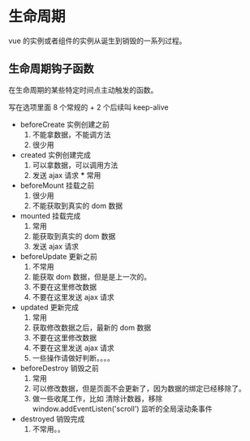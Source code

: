 # 生命周期

vue 的实例或者组件的实例从诞生到销毁的一系列过程。

## 生命周期钩子函数

在生命周期的某些特定时间点主动触发的函数。

写在选项里面
8 个常规的 + 2 个后续叫 keep-alive

- beforeCreate 实例创建之前
  1. 不能拿数据，不能调方法
  2. 很少用
- created 实例创建完成
  1. 可以拿数据，可以调用方法
  2. 发送 ajax 请求 **\*** 常用
- beforeMount 挂载之前
  1. 很少用
  2. 不能获取到真实的 dom 数据
- mounted 挂载完成
  1. 常用
  2. 能获取到真实的 dom 数据
  3. 发送 ajax 请求
- beforeUpdate 更新之前
  1. 不常用
  2. 能获取 dom 数据，但是是上一次的。
  3. 不要在这里修改数据
  4. 不要在这里发送 ajax 请求
- updated 更新完成
  1. 常用
  2. 获取修改数据之后，最新的 dom 数据
  3. 不要在这里修改数据
  4. 不要在这里发送 ajax 请求
  5. 一些操作请做好判断。。。。
- beforeDestroy 销毁之前
  1. 常用
  2. 可以修改数据，但是页面不会更新了，因为数据的绑定已经移除了。
  3. 做一些收尾工作，比如 清除计数器，移除 window.addEventListen('scroll') 监听的全局滚动条事件
- destroyed 销毁完成
  1. 不常用。。
